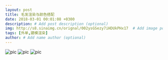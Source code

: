 ```yaml
---
layout: post
title: 毛发渲染与颜色搭配
date: 2018-03-01 00:01:08 +0300
description: # Add post description (optional)
img: http://s8.sinaimg.cn/orignal/002ysGSezy7iHDUkPHx17  # Add image post (optional)
tags: [外单,建模渲染] 
author: # Add name author (optional)
---
```



![pic](http://album.sina.com.cn/pic/002ysGSezy7iHDUtyAdc5)
![pic](http://album.sina.com.cn/pic/002ysGSezy7iHDUFzoi86)
![pic](http://album.sina.com.cn/pic/002ysGSezy7iHDUKQcId4)

